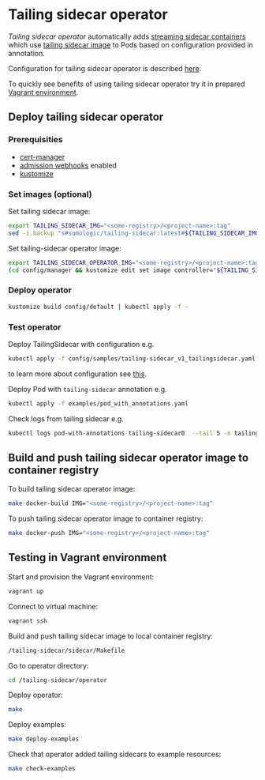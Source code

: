 # Tailing sidecar operator

*Tailing sidecar operator* automatically adds
[streaming sidecar containers](https://kubernetes.io/docs/concepts/cluster-administration/logging/#streaming-sidecar-container)
which use [tailing sidecar image](../sidecar/) to Pods based on configuration provided in annotation.

Configuration for tailing sidecar operator is described [here](docs/configuration.md).

To quickly see benefits of using tailing sidecar operator try it in prepared [Vagrant environment](#testing-in-Vagrant-environment).

## Deploy tailing sidecar operator

### Prerequisities

- [cert-manager](https://cert-manager.io/docs/installation/)
- [admission webhooks](https://kubernetes.io/docs/reference/access-authn-authz/extensible-admission-controllers/#prerequisites) enabled
- [kustomize](https://kustomize.io/)

### Set images (optional)

Set tailing sidecar image:

```bash
export TAILING_SIDECAR_IMG="<some-registry>/<project-name>:tag"
sed -i.backup "s#sumologic/tailing-sidecar:latest#${TAILING_SIDECAR_IMG}#g" config/default/manager_args_patch.yaml
```

Set tailing-sidecar operator image:

```bash
export TAILING_SIDECAR_OPERATOR_IMG="<some-registry>/<project-name>:tag"
(cd config/manager && kustomize edit set image controller="${TAILING_SIDECAR_OPERATOR_IMG}")
```

### Deploy operator

```bash
kustomize build config/default | kubectl apply -f -
```

### Test operator

Deploy TailingSidecar with configuration e.g.

```bash
kubectl apply -f config/samples/tailing-sidecar_v1_tailingsidecar.yaml -n tailing-sidecar-system
```

to learn more about configuration see [this](docs/configuration.md).

Deploy Pod with `tailing-sidecar` annotation e.g.

```bash
kubectl apply -f examples/pod_with_annotations.yaml
```

Check logs from tailing sidecar e.g.

```bash
kubectl logs pod-with-annotations tailing-sidecar0  --tail 5 -n tailing-sidecar-system
```

## Build and push tailing sidecar operator image to container registry

To build tailing sidecar operator image:

```bash
make docker-build IMG="<some-registry>/<project-name>:tag"
```

To push tailing sidecar operator image to container registry:

```bash
make docker-push IMG="<some-registry>/<project-name>:tag"
```

## Testing in Vagrant environment

Start and provision the Vagrant environment:

```bash
vagrant up
```

Connect to virtual machine:

```bash
vagrant ssh
```

Build and push tailing sidecar image to local container registry:

```bash
/tailing-sidecar/sidecar/Makefile
```

Go to operator directory:

```bash
cd /tailing-sidecar/operator
```

Deploy operator:

```bash
make
```

Deploy examples:

```bash
make deploy-examples
```

Check that operator added tailing sidecars to example resources:

```bash
make check-examples
```
